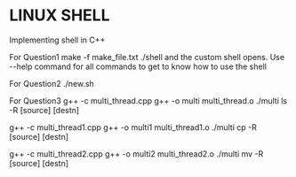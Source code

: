 # LINUX SHELL
Implementing shell in C++

For Question1
make -f make_file.txt
./shell and the custom shell opens. Use --help command for all commands to get to know how to use the shell

For Question2
./new.sh

For Question3
g++ -c multi_thread.cpp
g++ -o multi multi_thread.o
./multi ls -R [source] [destn]

g++ -c multi_thread1.cpp
g++ -o multi1 multi_thread1.o
./multi cp -R [source] [destn]

g++ -c multi_thread2.cpp
g++ -o multi2 multi_thread2.o
./multi mv -R [source] [destn]
